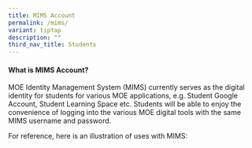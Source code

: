 ```yaml
---
title: MIMS Account
permalink: /mims/
variant: tiptap
description: ""
third_nav_title: Students
---
```

<h4>What is MIMS Account?</h4>
<p>MOE Identity Management System (MIMS) currently serves as the digital
identity for students for various MOE applications, e.g. Student Google
Account, Student Learning Space etc. Students will be able to enjoy the
convenience of logging into the various MOE digital tools with the same
MIMS username and password.</p>
<p>For reference, here is an illustration of uses with MIMS:</p>
<p></p>
<p></p>